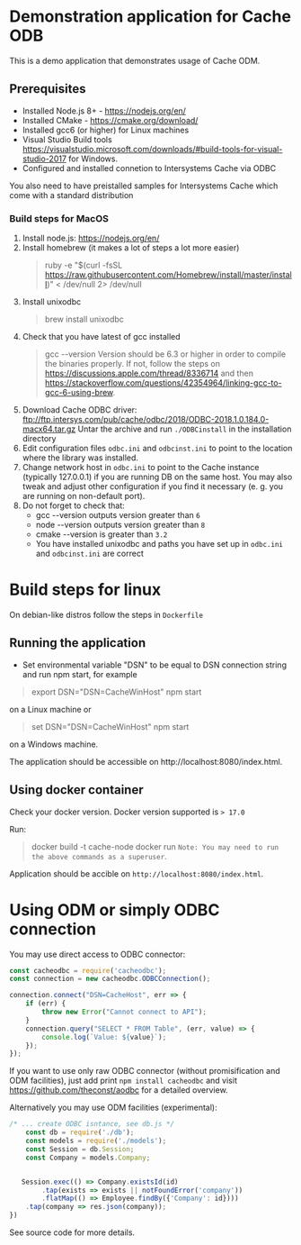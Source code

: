 # Demonstration application for Cache ODB
This is a demo application that demonstrates usage of Cache ODM.

## Prerequisites

- Installed Node.js 8+ - https://nodejs.org/en/
- Installed CMake - https://cmake.org/download/
- Installed gcc6 (or higher) for Linux machines
- Visual Studio Build tools https://visualstudio.microsoft.com/downloads/#build-tools-for-visual-studio-2017 for Windows.
- Configured and installed connetion to Intersystems Cache via ODBC

You also need to have preistalled samples for Intersystems Cache which come with a standard distribution

### Build steps for MacOS

1. Install node.js: https://nodejs.org/en/
2. Install homebrew (it makes a lot of steps a lot more easier)
   > ruby -e "$(curl -fsSL https://raw.githubusercontent.com/Homebrew/install/master/install)" < /dev/null 2> /dev/null
3. Install unixodbc
   > brew install unixodbc
4. Check that you have latest of gcc installed
   > gcc --version
   Version should be 6.3 or higher in order to compile the binaries properly.
   If not, follow the steps on https://discussions.apple.com/thread/8336714 
   and then https://stackoverflow.com/questions/42354964/linking-gcc-to-gcc-6-using-brew.
5. Download Cache ODBC driver:
   ftp://ftp.intersys.com/pub/cache/odbc/2018/ODBC-2018.1.0.184.0-macx64.tar.gz
   Untar the archive and run `./ODBCinstall` in the installation directory
6. Edit configuration files `odbc.ini` and `odbcinst.ini` to point to the location where the 
   library was installed.
7. Change network host in `odbc.ini` to point to the Cache instance (typically 127.0.0.1) if 
   you are running DB on the same host. You may also tweak and adjust other configuration if
   you find it necessary (e. g. you are running on non-default port).
8. Do not forget to check that:
    - gcc --version outputs version greater than `6`
    - node --version outputs version greater than `8`
    - cmake --version is greater than `3.2`
    - You have installed unixodbc and paths you have set up in `odbc.ini` and `odbcinst.ini` are correct

# Build steps for linux

On debian-like distros follow the steps in `Dockerfile`

## Running the application

- Set environmental variable "DSN" to be equal to DSN connection string and run npm start, for example
> 
> export DSN="DSN=CacheWinHost"
> npm start
>
on a Linux machine or 
>
> set DSN="DSN=CacheWinHost"
> npm start
>
on a Windows machine.

The application should be accessible on http://localhost:8080/index.html.

## Using docker container

Check your docker version. Docker version supported is `> 17.0`

Run:
> docker build -t cache-node
> docker run
`Note: You may need to run the above commands as a superuser`.

Application should be accible on `http://localhost:8080/index.html`.

# Using ODM or simply ODBC connection

You may use direct access to ODBC connector:
```javascript
const cacheodbc = require('cacheodbc');
const connection = new cacheodbc.ODBCConnection();

connection.connect("DSN=CacheHost", err => {
    if (err) {
        throw new Error("Cannot connect to API");
    }
    connection.query("SELECT * FROM Table", (err, value) => {
        console.log(`Value: ${value}`);
    });
});
```

If you want to use only raw ODBC connector (without promisification and ODM facilities),
just add print `npm install cacheodbc` and visit https://github.com/theconst/aodbc
for a detailed overview.

Alternatively you may use ODM facilities (experimental):
```javascript
/* ... create ODBC isntance, see db.js */
    const db = require('./db');
    const models = require('./models');
    const Session = db.Session;
    const Company = models.Company;


   Session.exec(() => Company.existsId(id)
        .tap(exists => exists || notFoundError('company'))
        .flatMap(() => Employee.findBy({'Company': id})))
    .tap(company => res.json(company));
})
```

See source code for more details.